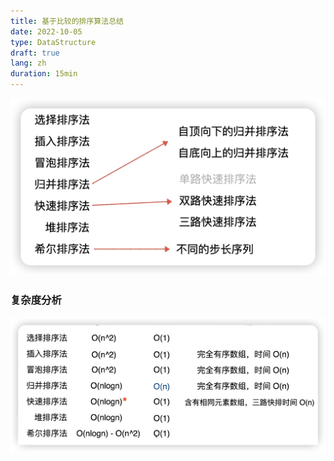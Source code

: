 ```yaml
---
title: 基于比较的排序算法总结
date: 2022-10-05
type: DataStructure
draft: true
lang: zh
duration: 15min
---
```


![基于比较的排序算法总结](/public/images/data-structure/16-0.png)

### 复杂度分析

![基于比较的排序算法总结](/public/images/data-structure/16-1.png)
